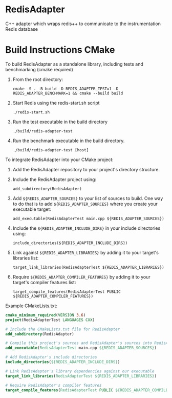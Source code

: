 # RedisAdapter
C++ adapter which wraps redis++ to communicate to the instrumentation Redis database

# Build Instructions CMake
To build RedisAdapter as a standalone library, including tests and benchmarking (cmake required)
1. From the root directory:

    `cmake -S . -B build -D REDIS_ADAPTER_TEST=1 -D REDIS_ADAPTER_BENCHMARK=1 && cmake --build build`

2. Start Redis using the redis-start.sh script

    `./redis-start.sh`

3. Run the test executable in the build directory

    `./build/redis-adapter-test`

4. Run the benchmark executable in the build directory.

    `./build/redis-adapter-test [host]`

To integrate RedisAdapter into your CMake project:
1. Add the RedisAdapter repository to your project's directory structure.
2. Include the RedisAdapter project using:

    `add_subdirectory(RedisAdapter)`

3. Add `${REDIS_ADAPTER_SOURCES}` to your list of sources to build. One way to do that is to add `${REDIS_ADAPTER_SOURCES}` where you create your executable target:

    `add_executable(RedisAdapterTest main.cpp ${REDIS_ADAPTER_SOURCES})`

4. Include the `${REDIS_ADAPTER_INCLUDE_DIRS}` in your include directories using:

    `include_directories(${REDIS_ADAPTER_INCLUDE_DIRS})`

5. Link against `${REDIS_ADAPTER_LIBRARIES}` by adding it to your target's libraries list:

    `target_link_libraries(RedisAdapterTest ${REDIS_ADAPTER_LIBRARIES})`

6. Require `${REDIS_ADAPTER_COMPILER_FEATURES}` by adding it to your target's compiler features list:

    `target_compile_features(RedisAdapterTest PUBLIC ${REDIS_ADAPTER_COMPILER_FEATURES})`

Example CMakeLists.txt:
```cmake
cmake_minimum_required(VERSION 3.6)
project(RedisAdapterTest LANGUAGES CXX)

# Include the CMakeLists.txt file for RedisAdapter
add_subdirectory(RedisAdapter)

# Compile this project's sources and RedisAdapter's sources into RedisAdapterTest
add_executable(RedisAdapterTest main.cpp ${REDIS_ADAPTER_SOURCES})

# Add RedisAdapter's include directories
include_directories(${REDIS_ADAPTER_INCLUDE_DIRS})

# Link RedisAdapter's library dependencies against our executable
target_link_libraries(RedisAdapterTest ${REDIS_ADAPTER_LIBRARIES})

# Require RedisAdapter's compiler features
target_compile_features(RedisAdapterTest PUBLIC ${REDIS_ADAPTER_COMPILER_FEATURES})
```
